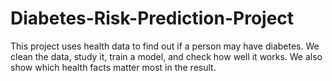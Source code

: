 # Diabetes-Risk-Prediction-Project
This project uses health data to find out if a person may have diabetes. We clean the data, study it, train a model, and check how well it works. We also show which health facts matter most in the result.
